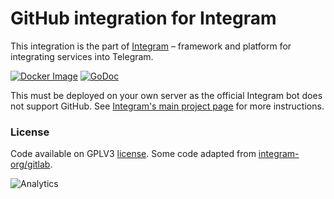 # GitHub integration for Integram

This integration is the part of [Integram](https://github.com/requilence/integram) – framework and platform for integrating services into Telegram.

[![Docker Image](https://img.shields.io/docker/build/irvinlim/integram-github.svg)](https://hub.docker.com/r/irvinlim/integram-github/) [![GoDoc](https://godoc.org/github.com/irvinlim/integram-github?status.svg)](https://godoc.org/github.com/irvinlim/integram-github)

This must be deployed on your own server as the official Integram bot does not support GitHub. See [Integram's main project page](https://github.com/requilence/integram) for more instructions.

### License

Code available on GPLV3 [license](https://github.com/irvinlim/integram-github/blob/master/LICENSE). Some code adapted from [integram-org/gitlab](https://github.com/integram-org/gitlab).

![Analytics](https://ga-beacon.irvinlim.com/UA-61872435-6/github_readme)
